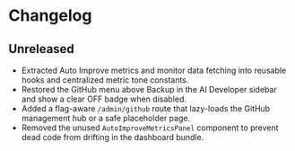 # Changelog

## Unreleased
- Extracted Auto Improve metrics and monitor data fetching into reusable hooks and centralized metric tone constants.
- Restored the GitHub menu above Backup in the AI Developer sidebar and show a clear OFF badge when disabled.
- Added a flag-aware `/admin/github` route that lazy-loads the GitHub management hub or a safe placeholder page.
- Removed the unused `AutoImproveMetricsPanel` component to prevent dead code from drifting in the dashboard bundle.
